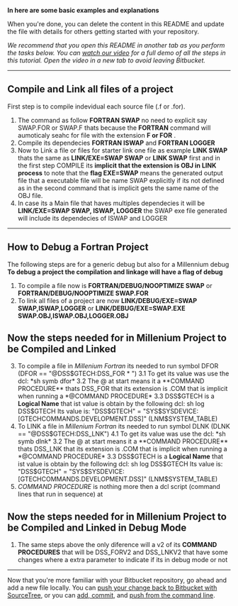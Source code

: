 **In here are some basic examples and explanations**

When you're done, you can delete the content in this README and update the file with details for others getting started with your repository.

*We recommend that you open this README in another tab as you perform the tasks below. You can [watch our video](https://youtu.be/0ocf7u76WSo) for a full demo of all the steps in this tutorial. Open the video in a new tab to avoid leaving Bitbucket.*

---

## Compile and Link all files of a project

First step is to compile indevidual each source file (.f or .for).

1. The command as follow **FORTRAN SWAP** no need to explicit say SWAP.FOR or SWAP.F  thats because the **FORTRAN** command will aumoticaly seahc for file with the extension **F or FOR** .
2. Compile its dependecies **FORTRAN ISWAP** and **FORTRAN LOGGER**
2. Now to Link a file or files for starter link one file as example **LINK SWAP** thats
the same as **LINK/EXE=SWAP SWAP** or **LINK SWAP** first and in the first step COMPILE its **implicit that the extension is OBJ in LINK process** to note that the **flag EXE=SWAP** means the generated output file that a executable file will be name SWAP explicitly if its not defined as in the second command that is implicit gets the same name of the OBJ file.
3. In case its a Main file that haves multiples dependecies it will be **LINK/EXE=SWAP SWAP, ISWAP, LOGGER** the SWAP exe file generated will include its dependecies of ISWAP and LOGGER

---

## How to Debug a Fortran Project

The following steps are for a generic debug but also for a Millennium debug
**To debug a project the compilation and linkage will have a flag of debug**

1. To compile a file now is **FORTRAN/DEBUG/NOOPTIMIZE SWAP** or **FORTRAN/DEBUG/NOOPTIMIZE SWAP.FOR** 
2. To link all files of a project are now **LINK/DEBUG/EXE=SWAP SWAP,ISWAP,LOGGER** or **LINK/DEBUG/EXE=SWAP.EXE SWAP.OBJ,ISWAP.OBJ,LOGGER.OBJ**

## Now the steps needed for in Millenium Project to be Compiled and Linked

3. To compile a file in *Millenium Fortran* its needed to run symbol DFOR (DFOR == "@DSS$GTECH:DSS_FOR * ") 
    3.1 To get its value was use the dcl: *sh symb dfor* 
    3.2 The @ at start means it a **COMMAND PROCEDURE** thats DSS_FOR that its extension is .COM that is implicit when running a *@COMMAND PROCEDURE* 
    3.3 DSS$GTECH is a **Logical Name** that ist value is obtain by the following dcl: sh log DSS$GTECH
    Its value is: "DSS$GTECH" = "SYS$SYSDEVICE:[GTECHCOMMANDS.DEVELOPMENT.DSS]" (LNM$SYSTEM_TABLE)
4. To LINK a file in *Millenium Fortran* its needed to run symbol DLNK (DLNK == "@DSS$GTECH:DSS_LNK") 
    4.1 To get its value was use the dcl: *sh symb dlnk*
    3.2 The @ at start means it a **COMMAND PROCEDURE** thats DSS_LNK that its extension is .COM that is implicit when running a *@COMMAND PROCEDURE* 
    3.3 DSS$GTECH is a **Logical Name** that ist value is obtain by the following dcl: sh log DSS$GTECH
    Its value is: "DSS$GTECH" = "SYS$SYSDEVICE:[GTECHCOMMANDS.DEVELOPMENT.DSS]" (LNM$SYSTEM_TABLE)
5. *COMMAND PROCEDURE* is nothing more then a dcl script (command lines that run in sequence) at 

## Now the steps needed for in Millenium Project to be Compiled and Linked in Debug Mode

1. The same steps above the only diference will a v2 of its **COMMAND PROCEDURES** that will be
DSS_FORV2 and DSS_LNKV2 that have some changes where a extra parameter to indicate if its in debug mode or not

---

Now that you're more familiar with your Bitbucket repository, go ahead and add a new file locally. You can [push your change back to Bitbucket with SourceTree](https://confluence.atlassian.com/x/iqyBMg), or you can [add, commit,](https://confluence.atlassian.com/x/8QhODQ) and [push from the command line](https://confluence.atlassian.com/x/NQ0zDQ).
